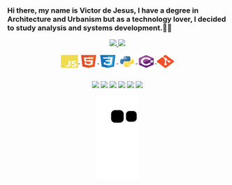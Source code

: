 ### Hi there, my name is Victor de Jesus, I have a degree in Architecture and Urbanism but as a technology lover, I decided to study analysis and systems development.👨‍💻

<div align="center">
  <a href="https://github.com/VictorJMSilva">
  <img height="150em" src="https://github-readme-stats.vercel.app/api?username=VictorJMSilva&show_icons=true&theme=github_dark&include_all_commits=true&count_private=true"/>
  <img height="150em" src="https://github-readme-stats.vercel.app/api/top-langs/?username=VictorJMSilva&layout=compact&langs_count=7&theme=github_dark"/>
</div>

<div align="center" valign="top"><br>
  <img align="center" alt="Victor-Js" height="30" width="40" src="https://raw.githubusercontent.com/devicons/devicon/master/icons/javascript/javascript-plain.svg">
  <img align="center" alt="Victor-HTML" height="30" width="40" src="https://raw.githubusercontent.com/devicons/devicon/master/icons/html5/html5-original.svg">
  <img align="center" alt="Victor-CSS" height="30" width="40" src="https://raw.githubusercontent.com/devicons/devicon/master/icons/css3/css3-original.svg">
  <img align="center" alt="Victor-Python" height="30" width="40" src="https://raw.githubusercontent.com/devicons/devicon/master/icons/python/python-original.svg">
  <img align="center" alt="Victor-Csharp" height="30" width="40" src="https://raw.githubusercontent.com/devicons/devicon/master/icons/csharp/csharp-original.svg">
  <img align="center" alt="git" height="30" width="40" src="https://raw.githubusercontent.com/devicons/devicon/master/icons/git/git-original.svg">
</div>
  
  ##
  
  <div align="center"> 
  <a href="https://www.instagram.com/victor_jesus_dh" target="_blank"><img src="https://img.shields.io/badge/-Instagram-%23E4405F?style=for-the-badge&logo=instagram&logoColor=white" target="_blank"></a>
 	<a href="https://www.twitch.tv/rorkzofficial" target="_blank"><img src="https://img.shields.io/badge/Twitch-9146FF?style=for-the-badge&logo=twitch&logoColor=white" target="_blank"></a>
 <a href="https://discord.gg/YNUkFWj4" target="_blank"><img src="https://img.shields.io/badge/Discord-7289DA?style=for-the-badge&logo=discord&logoColor=white" target="_blank"></a> 
  <a href = "mailto:devvictordejesus@gmail.com"><img src="https://img.shields.io/badge/Gmail-D14836?style=for-the-badge&logo=gmail&logoColor=white" target="_blank"></a>
  <a href="https://www.linkedin.com/in/victor-jesus-m-silva/" target="_blank"><img src="https://img.shields.io/badge/-LinkedIn-%230077B5?style=for-the-badge&logo=linkedin&logoColor=white" target="_blank"></a>
 <a href="https://steamcommunity.com/id/RorkzOfficial/" target="_blank"><img src="https://img.shields.io/badge/Steam-000000?style=for-the-badge&logo=steam&logoColor=white" target="_blank"></a>      
</div>

<div align="center">
    
  ![Snake animation](https://github.com/VictorJMSilva/VictorJMSilva/blob/output/github-contribution-grid-snake.svg)
    
</div> 
